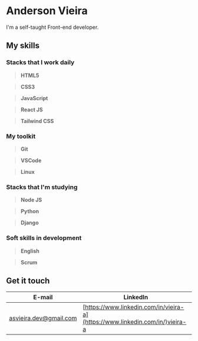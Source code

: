 # Anderson Vieira

I'm a self-taught Front-end developer.

## My skills 

### Stacks that I work daily

> **HTML5** 

> **CSS3** 

> **JavaScript** 

> **React JS** 

> **Tailwind CSS** 

### My toolkit

> **Git** 

> **VSCode** 

> **Linux** 

### Stacks that I'm studying

> **Node JS** 

> **Python** 

> **Django** 

### Soft skills in development

> **English** 

> **Scrum** 

## Get it touch

| **E-mail** | **LinkedIn** |
|--------| -------- |
| [asvieira.dev@gmail.com](mailto:asvieira.dev@gmail.com) | [https://www.linkedin.com/in/vieira-a](https://www.linkedin.com/in/)vieira-a |
